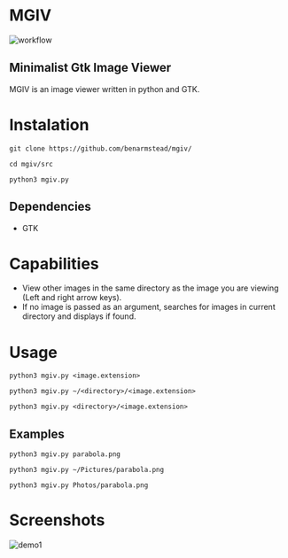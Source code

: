 # MGIV

![workflow](https://github.com/benarmstead/mgiv/actions/workflows/codeql-analysis.yml/badge.svg)

## Minimalist Gtk Image Viewer

MGIV is an image viewer written in python and GTK.

# Instalation

`git clone https://github.com/benarmstead/mgiv/`

`cd mgiv/src`

`python3 mgiv.py`

## Dependencies
- GTK

# Capabilities

- View other images in the same directory as the image you are viewing (Left and right arrow keys).
- If no image is passed as an argument, searches for images in current directory and displays if found.

# Usage

`python3 mgiv.py <image.extension>`

`python3 mgiv.py ~/<directory>/<image.extension>`

`python3 mgiv.py <directory>/<image.extension>`

## Examples

`python3 mgiv.py parabola.png`

`python3 mgiv.py ~/Pictures/parabola.png`

`python3 mgiv.py Photos/parabola.png`

# Screenshots

![demo1](https://user-images.githubusercontent.com/70973680/135155036-f26ae006-dbb3-4fb0-9260-c0ea737b6e57.png)
